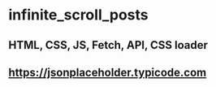 # infinite_scroll_posts

## HTML, CSS, JS, Fetch, API, CSS loader

## https://jsonplaceholder.typicode.com
